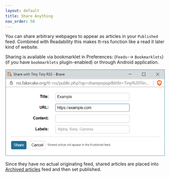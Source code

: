 ```yaml
---
layout: default
title: Share Anything
nav_order: 50
---
```


You can share arbitrary webpages to appear as articles in your ``Published``
feed. Combined with Readability this makes tt-rss function like a read it later
kind of website.

Sharing is available via bookmarklet in Preferences: (`Feeds`-&rarr;
`Bookmarklets`) (if you have ``bookmarklets`` plugin-enabled) or through Android
application.

![Share anything dialog](../images/share_anything.png)

Since they have no actual originating feed, shared articles are placed into
[Archived articles](Archived-Feed) feed and then set published.
